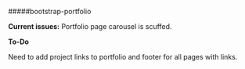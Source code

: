 #####bootstrap-portfolio

**Current issues:**
Portfolio page carousel is scuffed.

**To-Do**

Need to add project links to portfolio and footer for all pages with links.




